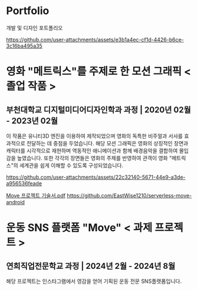 # Portfolio
개발 및 디자인 포트폴리오


https://github.com/user-attachments/assets/e3b1a4ec-cf1d-4426-b6ce-3c16ba495a35
# 영화 "메트릭스"를 주제로 한 모션 그래픽 < 졸업 작품 >
## 부천대학교 디지털미디어디자인학과 과정 | 2020년 02월 - 2023년 02월
이 작품은 유니티3D 엔진을 이용하여 제작되었으며 영화의 독특한 비주얼과 서사를 효과적으로 전달하는 데 중점을 두었습니다. 
해당 모션 그래픽은 영화의 상징적인 장면과 캐릭터를 시각적으로 재현하며 역동적인 애니메이션과 함께 배경음악을 결합하여 몰입감을 높였습니다.
또한 각각의 장면들은 영화의 주제를 반영하여 관객이 영화 "메트릭스"의 세계관을 쉽게 이해할 수 있도록 구성되었습니다. 





https://github.com/user-attachments/assets/22c32140-5671-44e9-a3de-a956536feade

<a href="https://github.com/user-attachments/files/17141841/Move.pdf">Move 프로젝트 기술서.pdf</a>
https://github.com/EastWise1210/serverless-move-android
# 운동 SNS 플랫폼 "Move" < 과제 프로젝트 >
## 연희직업전문학교 과정 | 2024년 2월 - 2024년 8월
해당 프로젝트는 인스타그램에서 영감을 얻어 기획된 운동 전문 SNS플랫폼입니다.
